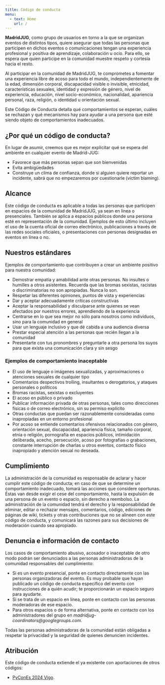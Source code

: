 ```yaml
---
title: Código de conducta
menu:
  - text: Home
    url: /
---
```


**MadridJUG**, como grupo de usuarios en torno a la que se organizan eventos de distintos tipos, quiere asegurar que todas las personas que
participen en dichos eventos o comunicaciones tengan una experiencia profesional y positiva de aprendizaje, colaboración u ocio. Para ello,
se espera que quien participe en la comunidad muestre respeto y cortesía hacia el resto.

Al participar en la comunidad de MadridJUG, te comprometes a fomentar una experiencia libre de acoso para todo el mundo, independientemente
de la edad, dimensión corporal, discapacidad visible o invisible, etnicidad, características sexuales, identidad y expresión de género,
nivel de experiencia, educación, nivel socio-económico, nacionalidad, apariencia personal, raza, religión, o identidad u orientación sexual.

Este Código de Conducta detalla qué comportamientos se esperan, cuáles se rechazan y qué mecanismos hay para ayudar a una persona que esté
siendo objeto de comportamientos inadecuados.

## ¿Por qué un código de conducta?

En lugar de asumir, creemos que es mejor explicitar qué se espera del ambiente en cualquier evento de Madrid-JUG:

* Favorece que más personas sepan que son bienvenidas
* Evita ambigüedades
* Construye un clima de confianza, donde si alguien quiere reportar un incidente, sabrá que no empezaremos por cuestionarle (victim
  blaming).

## Alcance

Este código de conducta es aplicable a todas las personas que participen en espacios de la comunidad de MadridJUG, ya sean en línea o
presenciales. También se aplica a espacios públicos donde una persona esté en representación de la comunidad. Ejemplos de esto último
incluyen el uso de la cuenta oficial de correo electrónico, publicaciones a través de las redes sociales oficiales, o presentaciones con
personas designadas en eventos en línea o no.

## Nuestros estándares

Ejemplos de comportamiento que contribuyen a crear un ambiente positivo para nuestra comunidad:

* Demostrar empatía y amabilidad ante otras personas. No insultes o humilles a otros asistentes. Recuerda que las bromas sexistas, racistas
  o discriminatorias no son apropiadas. Nunca lo son.
* Respetar las diferentes opiniones, puntos de vista y experiencias
* Dar y aceptar adecuadamente críticas constructivas
* Aceptar la responsabilidad y disculparse ante quienes se vean afectados por nuestros errores, aprendiendo de la experiencia
* Centrarse en lo que sea mejor no sólo para nosotros como individuos, sino para la comunidad en general
* Usar un lenguaje inclusivo y que dé cabida a una audiencia diversa
* Prestar especial atención a las personas que recién llegan a la comunidad
* Presentarte con tus pronombres y preguntarle a otra persona los suyos para que exista una comunicación clara y sin sesgo

### Ejemplos de comportamiento inaceptable

* El uso de lenguaje o imágenes sexualizadas, y aproximaciones o atenciones sexuales de cualquier tipo
* Comentarios despectivos trolling, insultantes o derogatorios, y ataques personales o políticos
* Bromas racistas, sexistas o excluyentes
* El acoso en público o privado
* Publicar información privada de otras personas, tales como direcciones físicas o de correo electrónico, sin su permiso explícito
* Otras conductas que puedan ser razonablemente consideradas como inapropiadas en un entorno profesional
* Por acoso se entiende comentarios ofensivos relacionados con género, orientación sexual, discapacidad, apariencia física, tamaño corporal,
  etnia o religión, pornografía en espacios públicos, intimidación deliberada, acecho, persecución, acoso por fotografías o grabaciones,
  constante interrupción de charlas u otros eventos, contacto físico inapropiado y atención sexual no deseada.

## Cumplimiento

La administración de la comunidad es responsable de aclarar y hacer cumplir este código de conducta; en caso de que se determine un
comportamiento inadecuado, tomará las acciones que considere oportunas. Éstas van desde exigir el cese del comportamiento, hasta la
expulsión de una persona de un evento o espacio, sin derecho a reembolso. La administración de la comunidad tendrá el derecho y la
responsabilidad de eliminar, editar o rechazar mensajes, comentarios, código, ediciones de páginas de wiki, tickets y otras contribuciones
que no se alineen con este código de conducta, y comunicará las razones para sus decisiones de moderación cuando sea apropiado.

## Denuncia e información de contacto

Los casos de comportamiento abusivo, acosador o inaceptable de otro modo podrán ser denunciados a las personas administradoras de la
comunidad responsables del cumplimiento:

* Si es un evento presencial, ponte en contacto directamente con las personas organizadoras del evento. Es muy probable que hayan publicado
  un código de conducta específico del evento con instrucciones de a quién acudir; te proporcionarán un espacio seguro para ayudarte.
* Si se trata de un espacio en línea, ponte en contacto con las personas moderadoras de ese espacio.
* Para otros espacios o de forma alternativa, ponte en contacto con los administradores del grupo en
  _madridjug-coordinators@googlegroups.com_.

Todas las personas administradoras de la comunidad están obligadas a respetar la privacidad y la seguridad de quienes denuncien incidentes.

## Atribución

Este código de conducta extiende el ya existente con aportaciones de otros códigos:

* [PyConEs 2024 Vigo](https://2024.es.pycon.org/codigo-conducta/).
